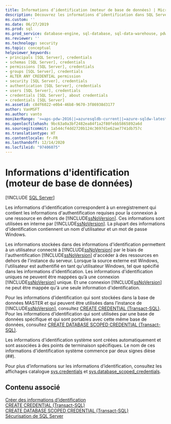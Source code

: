 ```yaml
---
title: Informations d’identification (moteur de base de données) | Microsoft Docs
description: Découvrez les informations d’identification dans SQL Server. Familiarisez-vous avec les informations d’authentification requises pour vous connecter à une ressource en dehors de SQL Server.
ms.custom: ''
ms.date: 06/27/2019
ms.prod: sql
ms.prod_service: database-engine, sql-database, sql-data-warehouse, pdw
ms.reviewer: ''
ms.technology: security
ms.topic: conceptual
helpviewer_keywords:
- principals [SQL Server], credentials
- schemas [SQL Server], credentials
- permissions [SQL Server], credentials
- groups [SQL Server], credentials
- ALTER ANY CREDENTIAL permission
- security [SQL Server], credentials
- authentication [SQL Server], credentials
- users [SQL Server], credentials
- credentials [SQL Server], about credentials
- credentials [SQL Server]
ms.assetid: c8df6022-e0b4-46b8-9670-3f86938d3177
author: VanMSFT
ms.author: vanto
monikerRange: '>=aps-pdw-2016||=azuresqldb-current||=azure-sqldw-latest||>=sql-server-2016||>=sql-server-linux-2017||=azuresqldb-mi-current'
ms.openlocfilehash: 9bc63a0a3bf2482ea84f1a2f80febb5865892a6d
ms.sourcegitcommit: 1a544cf4dd2720b124c3697d1e62ae7741db757c
ms.translationtype: HT
ms.contentlocale: fr-FR
ms.lasthandoff: 12/14/2020
ms.locfileid: "97406075"
---
```

# <a name="credentials-database-engine"></a>Informations d'identification (moteur de base de données)

[!INCLUDE [SQL Server](../../../includes/applies-to-version/sql-asdb-asdbmi-asa-pdw.md)]

  Les informations d'identification correspondent à un enregistrement qui contient les informations d'authentification requises pour la connexion à une ressource en dehors de [!INCLUDE[ssNoVersion](../../../includes/ssnoversion-md.md)]. Ces informations sont utilisées en interne par [!INCLUDE[ssNoVersion](../../../includes/ssnoversion-md.md)]. La plupart des informations d'identification contiennent un nom d'utilisateur et un mot de passe Windows.  
  
 Les informations stockées dans des informations d'identification permettent à un utilisateur connecté à [!INCLUDE[ssNoVersion](../../../includes/ssnoversion-md.md)] par le biais de l'authentification [!INCLUDE[ssNoVersion](../../../includes/ssnoversion-md.md)] d'accéder à des ressources en dehors de l'instance du serveur. Lorsque la source externe est Windows, l'utilisateur est authentifié en tant qu'utilisateur Windows, tel que spécifié dans les informations d'identification. Les informations d'identification uniques ne peuvent être mappées qu’à une connexion [!INCLUDE[ssNoVersion](../../../includes/ssnoversion-md.md)] unique. Et une connexion [!INCLUDE[ssNoVersion](../../../includes/ssnoversion-md.md)] ne peut être mappée qu'à une seule information d'identification.  
  
 Pour les informations d’identification qui sont stockées dans la base de données MASTER et qui peuvent être utilisées dans l’instance de [!INCLUDE[ssNoVersion](../../../includes/ssnoversion-md.md)], consultez [CREATE CREDENTIAL &#40;Transact-SQL&#41;](../../../t-sql/statements/create-credential-transact-sql.md). Pour les informations d’identification qui sont utilisées par une base de données spécifique et qui sont portables avec cette même base de données, consultez [CREATE DATABASE SCOPED CREDENTIAL &#40;Transact-SQL&#41;](../../../t-sql/statements/create-database-scoped-credential-transact-sql.md).  
  
 Les informations d'identification système sont créées automatiquement et sont associées à des points de terminaison spécifiques. Le nom de ces informations d'identification système commence par deux signes dièse (##).  
  
 Pour plus d’informations sur les informations d’identification, consultez les affichages catalogue [sys.credentials](../../../relational-databases/system-catalog-views/sys-credentials-transact-sql.md) et [sys.database_scoped_credentials](../../../relational-databases/system-catalog-views/sys-database-scoped-credentials-transact-sql.md).  
  
## <a name="related-content"></a>Contenu associé  
 [Créer des informations d’identification](../../../relational-databases/security/authentication-access/create-a-credential.md)   
 [CREATE CREDENTIAL &#40;Transact-SQL&#41;](../../../t-sql/statements/create-credential-transact-sql.md)   
 [CREATE DATABASE SCOPED CREDENTIAL &#40;Transact-SQL&#41;](../../../t-sql/statements/create-database-scoped-credential-transact-sql.md)  
 [Sécurisation de SQL Server](../../../relational-databases/security/securing-sql-server.md)  
  
  
